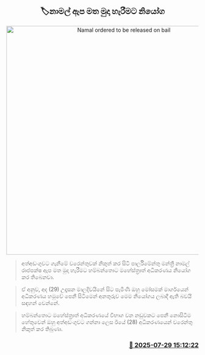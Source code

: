 <p align='center'><b><h2 align='center' title='Namal ordered to be released on bail'>🏷නාමල් ඇප මත මුදා හැරීමට නියෝග</h2></b></p>
<p align='center'><img src='https://helakuru.sgp1.cdn.digitaloceanspaces.com/esana/images/lib/namal-rajapaksha-ff.jpg' width='600' alt='Namal ordered to be released on bail'></p>

> අත්අඩංගුවට ගැනීමේ වරෙන්තුවක් නිකුත් කර සිටි පාර්ලිමේන්තු මන්ත්‍රී නාමල් රාජපක්ෂ ඇප මත මුදා හැරීමට හම්බන්තොට මහේස්ත්‍රාත් අධිකරණය නියෝග කර තිබෙනවා.

> ඒ අනුව, අද (29) උදෑසන මාලදිවයිනේ සිට පැමිණි ඔහු මෝසමක් මාර්ගයෙන් අධිකරණය හමුවේ පෙනී සිටීමෙන් අනතුරුව මෙම නියෝගය ලබාදී ඇති බවයි සඳහන් වෙන්නේ.

> හම්බන්තොට මහේස්ත්‍රාත් අධිකරණයේ විභාග වන නඩුවකට පෙනී නොසිටීම හේතුවෙන් ඔහු අත්අඩංගුවට ගන්නා ලෙස ඊයේ (28) අධික‍රණයෙන් වරෙන්තු නිකුත් කර තිබුණා.



<h3 align='right'><a href='https://www.helakuru.lk/esana/p/112262/'>📅 2025-07-29 15:12:22</a></h3>
